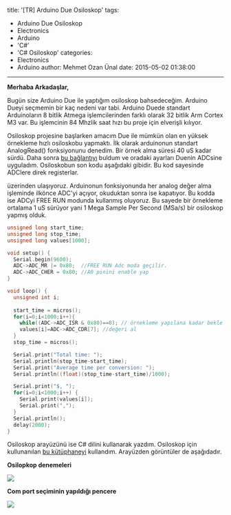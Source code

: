 title: '[TR] Arduino Due Osiloskop'
tags:
  - Arduino Due Osiloskop
  - Electronics
  - Arduino
  - 'C#'
  - 'C# Osiloskop'
categories:
  - Electronics
  - Arduino
author: Mehmet Ozan Ünal
date: 2015-05-02 01:38:00
---
**Merhaba Arkadaşlar,**  

Bugün size Arduino Due ile yaptığım osiloskop bahsedeceğim. Arduino Dueyi seçmemin bir kaç nedeni var tabi. Arduino Duede standart Arduinoların 8 bitlik Atmega işlemcilerinden farklı olarak 32 bitlik Arm Cortex M3 var. Bu işlemcinin 84 Mhzlik saat hızı bu proje için elverişli kılıyor.  

Osiloskop projesine başlarken amacım Due ile mümkün olan en yüksek örnekleme hızlı osiloskobu yapmaktı. İlk olarak arduinonun standart AnalogRead() fonksiyonunu denedim. Bir örnek alma süresi 40 uS kadar sürdü. Daha sonra [bu bağlantıyı](https://frenki.net/2013/10/fast-analogread-with-arduino-due/) buldum ve oradaki ayarları Duenin ADCsine uyguladım. Osiloskobun son kodu aşağıdaki gibidir. Bu kod sayesinde ADClere direk registerlar.

<!-- more -->üzerinden ulaşıyoruz. Arduinonun fonksiyonunda her analog değer alma işleminde ilkönce ADC'yi açıyor, okuduktan sonra ise kapatıyor. Bu kodda ise ADCyi FREE RUN modunda kullanmış oluyoruz. Bu sayede bir örnekleme ortalama 1 uS sürüyor yani 1 Mega Sample Per Second (MSa/s) bir osiloskop yapmış olduk.  


```cpp
unsigned long start_time;
unsigned long stop_time;
unsigned long values[1000];

void setup() {        
  Serial.begin(9600);  
  ADC->ADC_MR |= 0x80;  //FREE RUN Adc moda geçilir.
  ADC->ADC_CHER = 0x80; //A0 pinini enable yap
}

void loop() {
  unsigned int i;
    
  start_time = micros();
  for(i=0;i<1000;i++){
    while((ADC->ADC_ISR & 0x80)==0); // örnekleme yapılana kadar bekle
    values[i]=ADC->ADC_CDR[7]; //değeri al
  }
  stop_time = micros();

  Serial.print("Total time: ");
  Serial.println(stop_time-start_time); 
  Serial.print("Average time per conversion: ");
  Serial.println((float)(stop_time-start_time)/1000);

  Serial.print("$, ");
  for(i=0;i<1000;i++) {
    Serial.print(values[i]);
    Serial.print(",");
  }
  Serial.println();
  delay(2000);
}
```

Osiloskop arayüzünü ise C# dilini kullanarak yazdım. Osiloskop için kullunanılan [bu kütüphaneyi](https://www.oscilloscope-lib.com/) kullandım. Arayüzden görüntüler de aşağıdadır.  

**Osilopkop denemeleri**  

![](https://1.bp.blogspot.com/-2hqhgXgLpO4/VUPq3PCaeNI/AAAAAAAAKXU/MFt7t_qRvxw/s1600/Ekran%2BAl%C4%B1nt%C4%B1s%C4%B1.PNG)

**Com port seçiminin yapıldığı pencere**

![](https://3.bp.blogspot.com/-qjoGyPZkfbo/VUPq3Oa3GDI/AAAAAAAAKXQ/U3Z8rgQdx3E/s1600/Ekran%2BAl%C4%B1nt%C4%B1s%C4%B12.PNG)